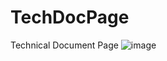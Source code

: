 # TechDocPage
Technical Document Page
![image](https://github.com/Anitha-0001/TechDocPage/assets/68474244/365238b2-55b2-47c0-8f33-76f7f86e6dea)
